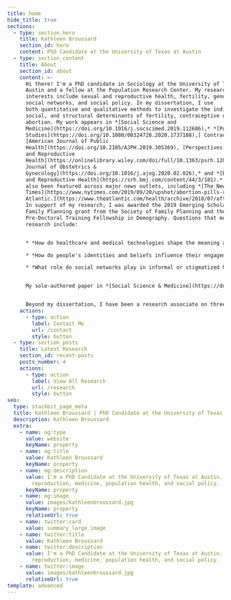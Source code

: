 ```yaml
---
title: home
hide_title: true
sections:
  - type: section_hero
    title: Kathleen Broussard
    section_id: hero
    content: PhD Candidate at the University of Texas at Austin
  - type: section_content
    title: About
    section_id: about
    content: >-
      Hi there! I'm a PhD candidate in Sociology at the University of Texas at
      Austin and a fellow at the Population Research Center. My research
      interests include sexual and reproductive health, fertility, gender,
      social networks, and social policy. In my dissertation, I use
      both quantitative and qualitative methods to investigate the individual,
      social, and structural determinants of fertility, contraceptive use, and
      abortion. My work appears in *[Social Science and
      Medicine](https://doi.org/10.1016/j.socscimed.2019.112686),* *[Population
      Studies](https://doi.org/10.1080/00324728.2020.1737188),[ Contraception](https://www.sciencedirect.com/science/article/pii/S0010782419303920?via%3Dihub),
      [American Journal of Public
      Health](https://doi.org/10.2105/AJPH.2019.305369), [Perspectives on Sexual
      and Reproductive
      Health](https://onlinelibrary.wiley.com/doi/full/10.1363/psrh.12073), [American
      Journal of Obstetrics &
      Gynecology](https://doi.org/10.1016/j.ajog.2020.02.026),* and *[BMJ Sexual
      and Reproductive Health](https://srh.bmj.com/content/44/3/181).* It has
      also been featured across major news outlets, including *[The New York
      Times](https://www.nytimes.com/2019/09/20/upshot/abortion-pills-rising-use.html)* and *[The
      Atlantic.](https://www.theatlantic.com/health/archive/2018/07/after-abortion-is-illegal/565430/)*
      In support of my research, I was awarded the 2019 Emerging Scholars in
      Family Planning grant from the Society of Family Planning and the NICHD
      Pre-Doctoral Training Fellowship in Demography. Questions that motivate my
      research include:


      * *How do healthcare and medical technologies shape the meaning and experience of pregnancy, abortion, and childbearing?* 

      * *How do people's identities and beliefs influence their engagement with the formal healthcare system?* 

      * *What role do social networks play in informal or stigmatized health-seeking behaviors?* 


      My sole-authored paper in *[Social Science & Medicine](https://doi.org/10.1016/j.socscimed.2019.112686)* responds to these questions through an analysis of the narratives of 68 women living in two countries where abortion access was highly restricted (Ireland and Northern Ireland). These women either left the country to receive clinic-based care or obtained medications through informal channels to self-manage an abortion at home. In this work, I situate self-managed abortion within the continuum of (de)medicalization and reveal the ways medical technology and healthcare provision shape individual perceptions and beliefs about pain, the body, and the environment where care is received. 


      Beyond my dissertation, I have been a research associate on three collaborative projects: the [Texas Policy Evaluation Project](https://liberalarts.utexas.edu/txpep/) (TxPEP), which evaluates the impact of reproductive health legislation; [Project SANA](https://www.projectsana.org/), a study of self-managed abortion in the United States; and [Tsogolo la Thanzi](https://tsogololathanzi.uchicago.edu/) (TLT), a longitudinal study examining young people's reproductive goals and behaviors amidst an AIDS epidemic.
    actions:
      - type: action
        label: Contact Me
        url: /contact
        style: button
  - type: section_posts
    title: Latest Research
    section_id: recent-posts
    posts_number: 4
    actions:
      - type: action
        label: View All Research
        url: /research
        style: button
seo:
  type: stackbit_page_meta
  title: Kathleen Broussard | PhD Candidate at the University of Texas at Austin
  description: Kathleen Broussard
  extra:
    - name: og:type
      value: website
      keyName: property
    - name: og:title
      value: Kathleen Broussard
      keyName: property
    - name: og:description
      value: I'm a PhD Candidate at the University of Texas at Austin. I study
        reproduction, medicine, population health, and social policy.
      keyName: property
    - name: og:image
      value: images/kathleenbroussard.jpg
      keyName: property
      relativeUrl: true
    - name: twitter:card
      value: summary_large_image
    - name: twitter:title
      value: Kathleen Broussard
    - name: twitter:description
      value: I'm a PhD Candidate at the University of Texas at Austin. I study
        reproduction, medicine, population health, and social policy.
    - name: twitter:image
      value: images/kathleenbroussard.jpg
      relativeUrl: true
template: advanced
---
```

